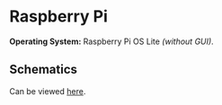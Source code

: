 # Raspberry Pi

**Operating System:** Raspberry Pi OS Lite *(without GUI)*.

## Schematics

Can be viewed [here](/docs/raspberry-pi/schematics.md).